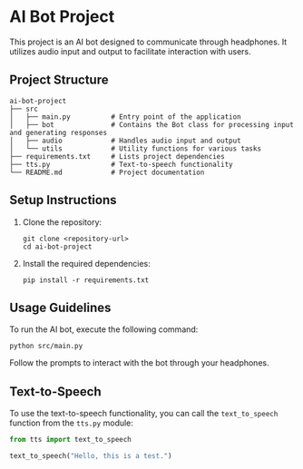 # AI Bot Project

This project is an AI bot designed to communicate through headphones. It utilizes audio input and output to facilitate interaction with users.

## Project Structure

```
ai-bot-project
├── src
│   ├── main.py          # Entry point of the application
│   ├── bot              # Contains the Bot class for processing input and generating responses
│   ├── audio            # Handles audio input and output
│   └── utils            # Utility functions for various tasks
├── requirements.txt     # Lists project dependencies
├── tts.py               # Text-to-speech functionality
└── README.md            # Project documentation
```

## Setup Instructions

1. Clone the repository:
   ```
   git clone <repository-url>
   cd ai-bot-project
   ```

2. Install the required dependencies:
   ```
   pip install -r requirements.txt
   ```

## Usage Guidelines

To run the AI bot, execute the following command:
```
python src/main.py
```

Follow the prompts to interact with the bot through your headphones.

## Text-to-Speech

To use the text-to-speech functionality, you can call the `text_to_speech` function from the `tts.py` module:
```python
from tts import text_to_speech

text_to_speech("Hello, this is a test.")
```